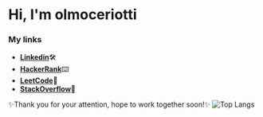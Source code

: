 # Hi, I'm olmoceriotti

### My links

- [**Linkedin**](https://www.linkedin.com/in/olmoceriotti/)🛠
- [**HackerRank**](https://www.hackerrank.com/olmoceriotti)⌨️
- [**LeetCode**](https://leetcode.com/olmoceriotti/)📝
- [**StackOverflow**](https://stackoverflow.com/users/17097651/olmoceriotti)💭

✨Thank you for your attention, hope to work together soon!✨
![Top Langs](https://github-readme-stats.vercel.app/api/top-langs/?username=anuraghazra&layout=compact&hide=html&langs_count=15)
<!--
[![Top Langs](https://github-readme-stats.vercel.app/api/top-langs/?username=olmoceriotti&layout=compact&langs_count=15&hide_progress=true&hide=html)](https://github.com/anuraghazra/github-readme-stats)
-->

<!---
olmoceriotti/olmoceriotti is a ✨ special ✨ repository because its `README.md` (this file) appears on your GitHub profile.
You can click the Preview link to take a look at your changes.
--->
